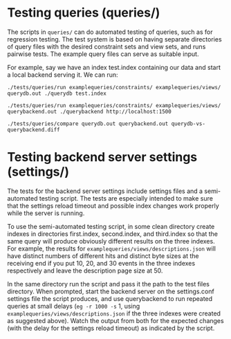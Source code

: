 Testing queries (queries/)
==========================

The scripts in `queries/` can do automated testing of queries, such as for
regression testing. The test system is based on having separate directories of
query files with the desired constraint sets and view sets, and runs pairwise
tests. The example query files can serve as suitable input.

For example, say we have an index test.index containing our data and start a
local backend serving it. We can run:

	./tests/queries/run examplequeries/constraints/ examplequeries/views/ querydb.out ./querydb test.index

	./tests/queries/run examplequeries/constraints/ examplequeries/views/ querybackend.out ./querybackend http://localhost:1500

	./tests/queries/compare querydb.out querybackend.out querydb-vs-querybackend.diff

Testing backend server settings (settings/)
===========================================

The tests for the backend server settings include settings files and a
semi-automated testing script. The tests are especially intended to make sure
that the settings reload timeout and possible index changes work properly while
the server is running.

To use the semi-automated testing script, in some clean directory create
indexes in directories first.index, second.index, and third.index so that the
same query will produce obviously different results on the three indexes. For
example, the results for `examplequeries/views/descriptions.json` will have
distinct numbers of different hits and distinct byte sizes at the receiving end
if you put 10, 20, and 30 events in the three indexes respectively and leave
the description page size at 50.

In the same directory run the script and pass it the path to the test files
directory. When prompted, start the backend server on the settings.conf
settings file the script produces, and use querybackend to run repeated queries
at small delays (`eg -r 1000 -s` 1, using
`examplequeries/views/descriptions.json` if the three indexes were created as
suggested above). Watch the output from both for the expected changes (with the
delay for the settings reload timeout) as indicated by the script.
